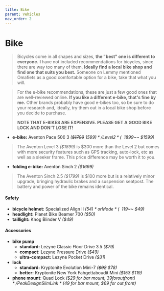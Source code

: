 ```yaml
---
title: Bike
parent: Vehicles
nav_order: 2
---
```

# Bike

> Bicycles come in all shapes and sizes, **the "best" one is different to everyone.** I have not included recommendations for bicycles, since there are way too many of them. **Ideally find a local bike shop and find one that suits you best.** Someone on Lemmy mentioned Omafiets as a good comfortable option for a bike, take that what you will.

> For the e-bike recommendations, these are just a few good ones that are well-reviewed online. **If you like a different e-bike, that's fine by me.** Other brands probably have good e-bikes too, so be sure to do your research and, ideally, try them out in a local bike shop before you decide to purchase.
> 
> **NOTE THAT E-BIKES ARE EXPENSIVE. PLEASE GET A GOOD BIKE LOCK AND DON'T LOSE IT!**

- **e-bike:** Aventon Pace 500 3 *(~~$1799~~ $1599)* / Level 2 *(~~$1899~~ $1599)*

> The Aventon Level 3 *($1899)* is $300 more than the Level 2 but comes with more security features such as GPS tracking, auto-lock, etc as well as a sleeker frame. This price difference may be worth it to you.

- **folding e-bike:** Aventon Sinch 2 *($1699)*

> The Aventon Sinch 2.5 *($1799)* is $100 more but is a relatively minor upgrade, bringing hydraulic brakes and a suspension seatpost. The battery and power of the bike remains identical.

#### Safety

- **bicycle helmet:** Specialized Align II *($54)* or Mode *(~~$119~~ $49)*
- **headlight:** Planet Bike Beamer 700 *($50)*
- **taillight:** Knog Blinder V *($49)* 

#### Accessories

- **bike pump** 
	- **standard:** Lezyne Classic Floor Drive 3.5 *($79)*
	- **compact:** Lezyne Pressure Drive *($49)*
	- **ultra-compact:** Lezyne Pocket Drive *($31)*
- **lock** 
	- **standard:** Kryptonite Evolution Mini-7 *(~~$92~~ $78)*
	- **better:** Kryptonite New York Fahgettaboudit Mini *(~~$153~~ $119)*
- **phone mount:** Quad Lock *($29 for bar mount, $39 for out front)* / Peak Design SlimLink *($49 for bar mount, $69 for out front)*
